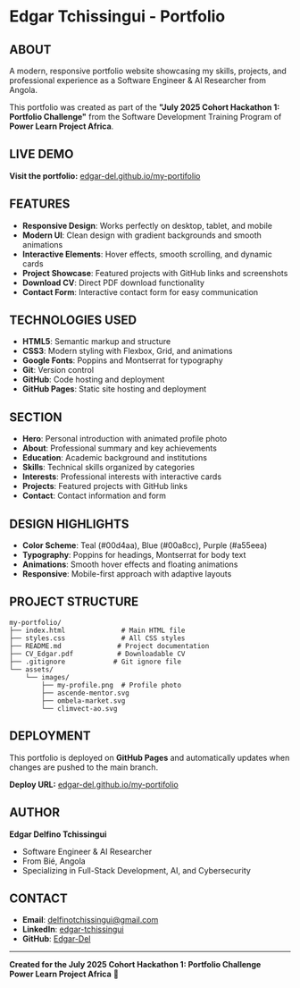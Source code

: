 # Edgar Tchissingui - Portfolio

## ABOUT

A modern, responsive portfolio website showcasing my skills, projects, and professional experience as a Software Engineer & AI Researcher from Angola.

This portfolio was created as part of the **"July 2025 Cohort Hackathon 1: Portfolio Challenge"** from the Software Development Training Program of **Power Learn Project Africa**.

## LIVE DEMO

**Visit the portfolio:** [edgar-del.github.io/my-portifolio](https://edgar-del.github.io/my-portifolio)

## FEATURES

- **Responsive Design**: Works perfectly on desktop, tablet, and mobile
- **Modern UI**: Clean design with gradient backgrounds and smooth animations
- **Interactive Elements**: Hover effects, smooth scrolling, and dynamic cards
- **Project Showcase**: Featured projects with GitHub links and screenshots
- **Download CV**: Direct PDF download functionality
- **Contact Form**: Interactive contact form for easy communication

## TECHNOLOGIES USED

- **HTML5**: Semantic markup and structure
- **CSS3**: Modern styling with Flexbox, Grid, and animations
- **Google Fonts**: Poppins and Montserrat for typography
- **Git**: Version control
- **GitHub**: Code hosting and deployment
- **GitHub Pages**: Static site hosting and deployment

## SECTION

- **Hero**: Personal introduction with animated profile photo
- **About**: Professional summary and key achievements
- **Education**: Academic background and institutions
- **Skills**: Technical skills organized by categories
- **Interests**: Professional interests with interactive cards
- **Projects**: Featured projects with GitHub links
- **Contact**: Contact information and form

## DESIGN HIGHLIGHTS

- **Color Scheme**: Teal (#00d4aa), Blue (#00a8cc), Purple (#a55eea)
- **Typography**: Poppins for headings, Montserrat for body text
- **Animations**: Smooth hover effects and floating animations
- **Responsive**: Mobile-first approach with adaptive layouts

## PROJECT STRUCTURE

```
my-portfolio/
├── index.html              # Main HTML file
├── styles.css              # All CSS styles
├── README.md              # Project documentation
├── CV_Edgar.pdf           # Downloadable CV
├── .gitignore            # Git ignore file
└── assets/
    └── images/
        ├── my-profile.png  # Profile photo
        ├── ascende-mentor.svg
        ├── ombela-market.svg
        └── climvect-ao.svg
```

## DEPLOYMENT

This portfolio is deployed on **GitHub Pages** and automatically updates when changes are pushed to the main branch.

**Deploy URL:** [edgar-del.github.io/my-portifolio](https://edgar-del.github.io/my-portifolio)

## AUTHOR

**Edgar Delfino Tchissingui**
- Software Engineer & AI Researcher
- From Bié, Angola
- Specializing in Full-Stack Development, AI, and Cybersecurity

## CONTACT

- **Email**: delfinotchissingui@gmail.com
- **LinkedIn**: [edgar-tchissingui](https://www.linkedin.com/in/edgar-tchissingui)
- **GitHub**: [Edgar-Del](https://github.com/Edgar-Del)

---

**Created for the July 2025 Cohort Hackathon 1: Portfolio Challenge**  
**Power Learn Project Africa** 🚀
